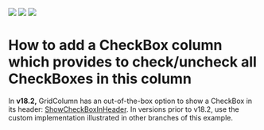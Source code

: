 <!-- default badges list -->
![](https://img.shields.io/endpoint?url=https://codecentral.devexpress.com/api/v1/VersionRange/128647854/18.2.2%2B)
[![](https://img.shields.io/badge/Open_in_DevExpress_Support_Center-FF7200?style=flat-square&logo=DevExpress&logoColor=white)](https://supportcenter.devexpress.com/ticket/details/T169119)
[![](https://img.shields.io/badge/📖_How_to_use_DevExpress_Examples-e9f6fc?style=flat-square)](https://docs.devexpress.com/GeneralInformation/403183)
<!-- default badges end -->
# How to add a CheckBox column which provides to check/uncheck all CheckBoxes in this column

In **v18.2,** GridColumn has an out-of-the-box option to show a CheckBox in its header: [ShowCheckBoxInHeader](https://docs.devexpress.com/WPF/DevExpress.Xpf.Grid.ColumnBase.ShowCheckBoxInHeader). In versions prior to v18.2, use the custom implementation illustrated in other branches of this example.

